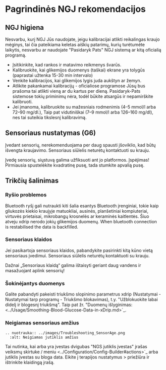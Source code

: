 # Pagrindinės NGJ rekomendacijos

## NGJ higiena

Nesvarbu, kurį NGJ Jūs naudojate, jeigu kalibracijai atlikti reikalingas kraujo mėginys, tai čia pateikiama keletas aiškių patarimų, kurių turėtumėte laikytis, nesvarbu ar naudojate "Pasidaryk Pats" NGJ sistemą ar kitą oficialią programą.

- Įsitikinkite, kad rankos ir matavimo reikmenys švarūs.
- Kalibruokite, kai glikemijos duomenys (taškai) ekrane yra tolygūs (paprastai užtenka 15-30 min intervalo)
- Venkite kalibracijos, kai glikemijos lygis juda aukštyn ar žemyn.
- Atlikite pakankamai kalibracijų - oficialiose programose Jūsų bus prašoma tai atlikti vieną ar du kartus per dieną. Pasidaryk-Pats sistemose tokių priminimų nėra, todėl būkite atsargūs ir nepamirškite kalibruoti.
- Jei įmanoma, kalibruokite su mažesniais rodmenimis (4–5 mmol/l arba 72–90 mg/dl.), Taip pat vidutiniškai (7–9 mmol/l arba 126–160 mg/dl), nes tai suteikia tikslesnį kalibravimą.

## Sensoriaus nustatymas (G6)

Įvedant sensorių, nerekomenduojama per daug spausti įšoviklio, kad būtų išvengta kraujavimo. Sensoriaus siūlelis neturėtų kontaktuoti su krauju.

Įvedę sensorių, siųstuvą galima užfiksuoti ant jo platformos. Įspėjimas! Pirmiausia spustelėkite kvadratinę pusę, tada stumkite apvalią pusę.

## Trikčių šalinimas

### Ryšio problemos

Bluetooth ryšį gali nutraukti kiti šalia esantys Bluetooth įrenginiai, tokie kaip gliukozės kiekio kraujyje matuokliai, ausinės, planšetiniai kompiuteriai, virtuvės prietaisai, mikrobangų krosnelės ar keraminės kaitlentės. Šiuo atveju xdrip nerodo jokių glikemijos duomenų. When bluetooth connection is restabilised the data is backfilled.

### Sensoriaus klaidos

Jei pasikartoja sensoriaus klaidos, pabandykite pasirinkti kitą kūno vietą sensoriaus įvedimui. Sensoriaus siūlelis neturėtų kontaktuoti su krauju.

Dažnai „Sensoriaus klaidą“ galima ištaisyti geriant daug vandens ir masažuojant aplink sensorių!

### Šokinėjantys duomenys

Galite pabandyti pakeisti triukšmo slopinimo parametrus xdrip (Nustatymai - Nustatymai tarp programų - Triukšmo blokavimas), t.y. "Užblokuokite labai didelį ir blogesnį triukšmą".  Taip pat žr. "Duomenų išlyginimas: \<../Usage/Smoothing-Blood-Glucose-Data-in-xDrip.md>\`\_.

### Neigiamas sensoriaus amžius

```{eval-rst}
.. nuotrauka:: ../images/Troubleshooting_SensorAge.png
  :alt: Neigiamas jutiklis amžius
```

Tai nutinka, kai arba yra įvestas dvigubas "NGS jutiklis įvestas" įrašas veiksmų skirtuke / meniu \<../Configuration/Config-Builder#actions>\`\_ arba jutiklis įvestas su bloga data. Eikite į terapijos nustatymus > priežiūra ir ištrinkite klaidingą įrašą.
